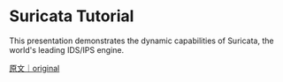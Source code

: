 
# Suricata Tutorial

This presentation demonstrates the dynamic capabilities of Suricata, the world&#x27;s leading IDS/IPS engine.

[原文｜original](https://insights.sei.cmu.edu/library/suricata-tutorial/)
        